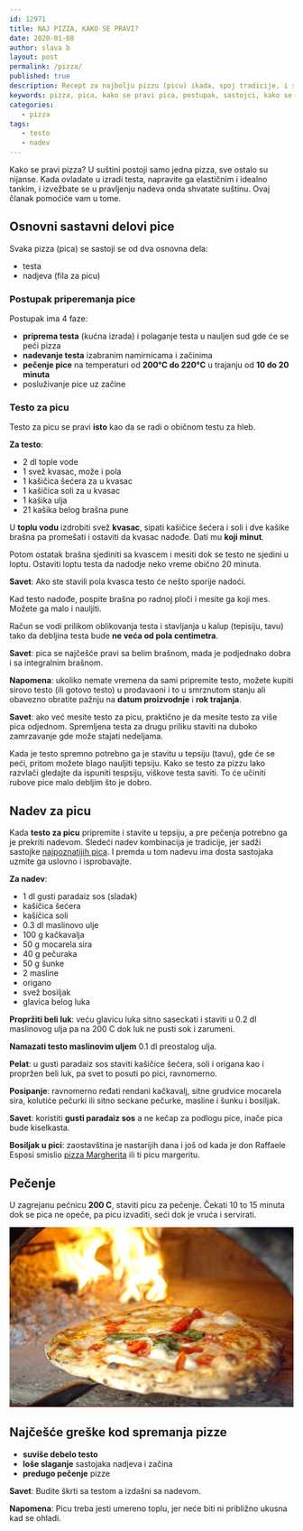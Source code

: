 ```yaml
---
id: 12971
title: NAJ PIZZA, KAKO SE PRAVI?
date: 2020-01-08
author: slava b
layout: post
permalink: /pizza/
published: true
description: Recept za najbolju pizzu (picu) ikada, spoj tradicije, i savremene tekovine prepun saveta i interesantnih detalja.
keywords: pizza, pica, kako se pravi pica, postupak, sastojci, kako se pravi pizza, testo za picu, nadev za picu
categories:
   - pizza
tags:
   - testo
   - nadev
---
```

Kako se pravi pizza? U suštini postoji samo jedna pizza, sve ostalo su nijanse. Kada ovladate u izradi testa, napravite ga elastičnim i idealno tankim, i izvežbate se u pravljenju nadeva onda shvatate suštinu. Ovaj članak pomoćiće vam u tome.

## Osnovni sastavni delovi pice

Svaka pizza (pica) se sastoji se od dva osnovna dela:

* testa 
* nadjeva (fila za picu)
 
### Postupak priperemanja pice

Postupak ima 4 faze:

* **priprema testa** (kućna izrada) i polaganje testa u nauljen sud gde će se peći pizza
* **nadevanje testa** izabranim namirnicama i začinima
* **pečenje pice** na temperaturi od **200°C do 220°C** u trajanju od **10 do 20 minuta**
* posluživanje pice uz začine



### Testo za picu

Testo za picu se pravi **isto** kao da se radi o običnom testu za hleb. 

**Za testo**:

* 2 dl tople vode
* 1 svež kvasac, može i pola
* 1 kašičica šećera za u kvasac
* 1 kašičica soli za u kvasac
* 1 kašika ulja
* 21 kašika belog brašna pune

U **toplu vodu** izdrobiti svež **kvasac**, sipati kašičice šećera i soli i dve kašike brašna pa promešati i ostaviti da kvasac nadođe. Dati mu **koji minut**.

Potom ostatak brašna sjediniti sa kvascem i mesiti dok se testo ne sjedini u loptu. Ostaviti loptu testa da nadodje neko vreme obično 20 minuta.

**Savet**: Ako ste stavili pola kvasca testo će nešto sporije nadoći.

Kad testo nadođe, pospite brašna po radnoj ploči i mesite ga koji mes. Možete ga malo i nauljiti.

Račun se vodi prilikom oblikovanja testa i stavljanja u kalup (tepisiju, tavu) tako da debljina testa bude **ne veća od pola centimetra**.

**Savet**: pica se najčešće pravi sa belim brašnom, mada je podjednako dobra i sa integralnim brašnom.

**Napomena**: ukoliko nemate vremena da sami pripremite testo, možete kupiti sirovo testo (ili gotovo testo) u prodavaoni i to u smrznutom stanju ali obavezno obratite pažnju na **datum proizvodnje** i **rok trajanja**.

**Savet**: ako već mesite testo za picu, praktično je da mesite testo za više pica odjednom. Spremljena testa za drugu priliku staviti na duboko zamrzavanje gde može stajati nedeljama.

Kada je testo spremno potrebno ga je stavitu u tepsiju (tavu), gde će se peći, pritom možete blago nauljiti tepsiju. Kako se testo za pizzu lako razvlači gledajte da ispuniti tespsiju, viškove testa saviti. To će učiniti rubove pice malo debljim što je dobro.

## Nadev za picu

Kada **testo za picu** pripremite i stavite u tepsiju, a pre pečenja potrebno ga je prekriti nadevom. Sledeći nadev kombinacija je tradicije, jer sadži sastojke [najpoznatijih pica](/pizza-istoria). I premda u tom nadevu ima dosta sastojaka uzmite ga uslovno i isprobavajte.

**Za nadev**:
 * 1 dl gusti paradaiz sos (sladak)
 * kašičica šećera
 * kašičica soli
 * 0.3 dl maslinovo ulje
 * 100 g kačkavalja
 * 50 g mocarela sira
 * 40 g pečuraka
 * 50 g šunke
 * 2 masline
 * origano
 * svež bosiljak
 * glavica belog luka


**Propržiti beli luk**: veću glavicu luka sitno saseckati i staviti u 0.2 dl maslinovog ulja pa na 200 C dok luk ne pusti sok i zarumeni.

**Namazati testo maslinovim uljem** 0.1 dl preostalog ulja.

**Pelat**: u gusti paradaiz sos staviti kašičice šećera, soli i origana kao i propržen beli luk, pa svet to posuti po pici, ravnomerno.

**Posipanje**: ravnomerno ređati rendani kačkavalj, sitne grudvice mocarela sira, kolutiće pečurki ili sitno seckane pečurke, masline i šunku i bosiljak.

**Savet**: koristiti **gusti paradaiz sos** a ne kečap za podlogu pice, inače pica bude kiselkasta.

**Bosiljak u pici**: zaostavština je nastarijih dana i još od kada je don Raffaele Esposi smislio [pizza Margherita](/pizza-istoria/) ili ti picu margeritu.

## Pečenje

U zagrejanu pećnicu **200 C**, staviti picu za pečenje. Čekati 10 to 15 minuta dok se pica ne opeče, pa picu izvaditi, seći dok je vruća i servirati.

![pizza pečenje](/wp-content/uploads/2020/02/pizza.pecenje.jpg)

## Najčešće greške kod spremanja pizze

* **suviše debelo testo**
* **loše slaganje** sastojaka nadjeva i začina 
* **predugo pečenje** pizze

**Savet**: Budite škrti sa testom a izdašni sa nadevom.

**Napomena**: Picu treba jesti umereno toplu, jer neće biti ni približno ukusna kad se ohladi.